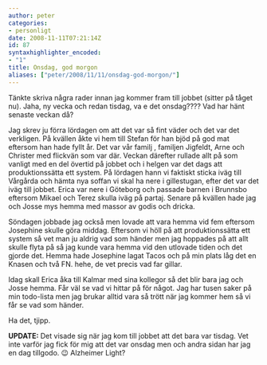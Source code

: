 ```yaml
---
author: peter
categories:
- personligt
date: 2008-11-11T07:21:14Z
id: 87
syntaxhighlighter_encoded:
- "1"
title: Onsdag, god morgon
aliases: ["peter/2008/11/11/onsdag-god-morgon/"]
---
```


Tänkte skriva några rader innan jag kommer fram till jobbet (sitter på tåget nu). Jaha, ny vecka och redan tisdag, va e det onsdag???? Vad har hänt senaste veckan då?

Jag skrev ju förra lördagen om att det var så fint väder och det var det verkligen. På kvällen åkte vi hem till Stefan för han bjöd på god mat eftersom han hade fyllt år. Det var vår familj , familjen Jigfeldt, Arne och Christer med flickvän som var där. Veckan därefter rullade allt på som vanligt med en del övertid på jobbet och i helgen var det dags att produktionssätta ett system. På lördagen hann vi faktiskt sticka iväg till Vårgårda och hämta nya soffan vi skal ha nere i gillestugan, efter det var det iväg till jobbet. Erica var nere i Göteborg och passade barnen i Brunnsbo eftersom Mikael och Terez skulla iväg på partaj. Senare på kvällen hade jag och Josse mys hemma med massor av godis och dricka.

Söndagen jobbade jag också men lovade att vara hemma vid fem eftersom Josephine skulle göra middag. Eftersom vi höll på att produktionssätta ett system så vet man ju aldrig vad som händer men jag hoppades på att allt skulle flyta på så jag kunde vara hemma vid den utlovade tiden och det gjorde det. Hemma hade Josephine lagat Tacos och på min plats låg det en Knasen och två FN. hehe, de vet precis vad far gillar.

Idag skall Erica åka till Kalmar med sina kollegor så det blir bara jag och Josse hemma. Får väl se vad vi hittar på för något. Jag har tusen saker på min todo-lista men jag brukar alltid vara så trött när jag kommer hem så vi får se vad som händer.

Ha det, tjipp.

**UPDATE:** Det visade sig när jag kom till jobbet att det bara var tisdag. Vet inte varför jag fick för mig att det var onsdag men och andra sidan har jag en dag tillgodo. 😉 Alzheimer Light?
